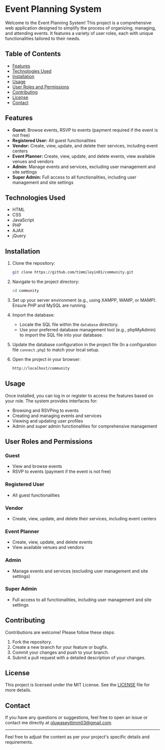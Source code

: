 
# Event Planning System

Welcome to the Event Planning System! This project is a comprehensive web application designed to simplify the process of organizing, managing, and attending events. It features a variety of user roles, each with unique functionalities tailored to their needs.

## Table of Contents

- [Features](#features)
- [Technologies Used](#technologies-used)
- [Installation](#installation)
- [Usage](#usage)
- [User Roles and Permissions](#user-roles-and-permissions)
- [Contributing](#contributing)
- [License](#license)
- [Contact](#contact)

## Features

- **Guest:** Browse events, RSVP to events (payment required if the event is not free)
- **Registered User:** All guest functionalities
- **Vendor:** Create, view, update, and delete their services, including event centers
- **Event Planner:** Create, view, update, and delete events, view available venues and vendors
- **Admin:** Manage events and services, excluding user management and site settings
- **Super Admin:** Full access to all functionalities, including user management and site settings

## Technologies Used

- HTML
- CSS
- JavaScript
- PHP
- AJAX
- jQuery

## Installation

1. Clone the repository:

   ```bash
   git clone https://github.com/timmileyin01/community.git
   ```

2. Navigate to the project directory:

   ```bash
   cd community
   ```

3. Set up your server environment (e.g., using XAMPP, WAMP, or MAMP). Ensure PHP and MySQL are running.

4. Import the database:
   - Locate the SQL file within the `database` directory.
   - Use your preferred database management tool (e.g., phpMyAdmin) to import the SQL file into your database.

5. Update the database configuration in the project file (In a configuration file `connect.php`) to match your local setup.

6. Open the project in your browser:

   ```bash
   http://localhost/community
   ```

## Usage

Once installed, you can log in or register to access the features based on your role. The system provides interfaces for:

- Browsing and RSVPing to events
- Creating and managing events and services
- Viewing and updating user profiles
- Admin and super admin functionalities for comprehensive management

## User Roles and Permissions

### Guest

- View and browse events
- RSVP to events (payment if the event is not free)

### Registered User

- All guest functionalities

### Vendor

- Create, view, update, and delete their services, including event centers

### Event Planner

- Create, view, update, and delete events
- View available venues and vendors

### Admin

- Manage events and services (excluding user management and site settings)

### Super Admin

- Full access to all functionalities, including user management and site settings

## Contributing

Contributions are welcome! Please follow these steps:

1. Fork the repository.
2. Create a new branch for your feature or bugfix.
3. Commit your changes and push to your branch.
4. Submit a pull request with a detailed description of your changes.

## License

This project is licensed under the MIT License. See the [LICENSE](LICENSE) file for more details.

## Contact

If you have any questions or suggestions, feel free to open an issue or contact me directly at [oluwaseyitimm03@gmail.com](mailto:oluwaseyitimm03@gmail.com).

---

Feel free to adjust the content as per your project's specific details and requirements.
